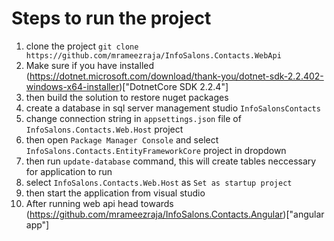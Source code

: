 # Steps to run the project

1. clone the project `git clone https://github.com/mrameezraja/InfoSalons.Contacts.WebApi`
2. Make sure if you have installed (https://dotnet.microsoft.com/download/thank-you/dotnet-sdk-2.2.402-windows-x64-installer)["DotnetCore SDK 2.2.4"]
3. then build the solution to restore nuget packages
4. create a database in sql server management studio `InfoSalonsContacts`
5. change connection string in `appsettings.json` file of `InfoSalons.Contacts.Web.Host` project
6. then open `Package Manager Console` and select `InfoSalons.Contacts.EntityFrameworkCore` project in dropdown
7. then run `update-database` command, this will create tables neccessary for application to run
8. select `InfoSalons.Contacts.Web.Host` as `Set as startup project`
9. then start the application from visual studio
10. After running web api head towards (https://github.com/mrameezraja/InfoSalons.Contacts.Angular)["angular app"]